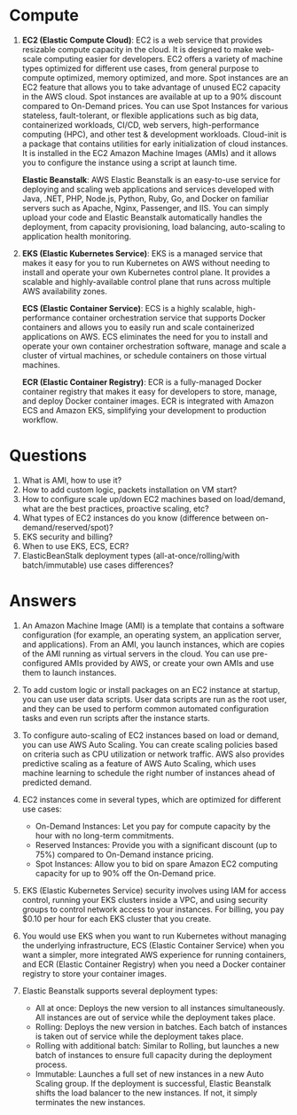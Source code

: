 # Compute
1. **EC2 (Elastic Compute Cloud)**: EC2 is a web service that provides resizable compute capacity in the cloud. It is designed to make web-scale computing easier for developers. EC2 offers a variety of machine types optimized for different use cases, from general purpose to compute optimized, memory optimized, and more. Spot instances are an EC2 feature that allows you to take advantage of unused EC2 capacity in the AWS cloud. Spot instances are available at up to a 90% discount compared to On-Demand prices. You can use Spot Instances for various stateless, fault-tolerant, or flexible applications such as big data, containerized workloads, CI/CD, web servers, high-performance computing (HPC), and other test & development workloads. Cloud-init is a package that contains utilities for early initialization of cloud instances. It is installed in the EC2 Amazon Machine Images (AMIs) and it allows you to configure the instance using a script at launch time.

   **Elastic Beanstalk**: AWS Elastic Beanstalk is an easy-to-use service for deploying and scaling web applications and services developed with Java, .NET, PHP, Node.js, Python, Ruby, Go, and Docker on familiar servers such as Apache, Nginx, Passenger, and IIS. You can simply upload your code and Elastic Beanstalk automatically handles the deployment, from capacity provisioning, load balancing, auto-scaling to application health monitoring.

2. **EKS (Elastic Kubernetes Service)**: EKS is a managed service that makes it easy for you to run Kubernetes on AWS without needing to install and operate your own Kubernetes control plane. It provides a scalable and highly-available control plane that runs across multiple AWS availability zones.

   **ECS (Elastic Container Service)**: ECS is a highly scalable, high-performance container orchestration service that supports Docker containers and allows you to easily run and scale containerized applications on AWS. ECS eliminates the need for you to install and operate your own container orchestration software, manage and scale a cluster of virtual machines, or schedule containers on those virtual machines.

   **ECR (Elastic Container Registry)**: ECR is a fully-managed Docker container registry that makes it easy for developers to store, manage, and deploy Docker container images. ECR is integrated with Amazon ECS and Amazon EKS, simplifying your development to production workflow.
# Questions
1. What is AMI, how to use it?
2. How to add custom logic, packets installation on VM start?
3. How to configure scale up/down EC2 machines based on load/demand, what are the best practices, proactive scaling, etc?
4. What types of EC2 instances do you know (difference between on-demand/reserved/spot)?
5. EKS security and billing?
6. When to use EKS, ECS, ECR?
7. ElasticBeanStalk deployment types (all-at-once/rolling/with batch/immutable) use cases differences?
# Answers
1. An Amazon Machine Image (AMI) is a template that contains a software configuration (for example, an operating system, an application server, and applications). From an AMI, you launch instances, which are copies of the AMI running as virtual servers in the cloud. You can use pre-configured AMIs provided by AWS, or create your own AMIs and use them to launch instances.

2. To add custom logic or install packages on an EC2 instance at startup, you can use user data scripts. User data scripts are run as the root user, and they can be used to perform common automated configuration tasks and even run scripts after the instance starts.

3. To configure auto-scaling of EC2 instances based on load or demand, you can use AWS Auto Scaling. You can create scaling policies based on criteria such as CPU utilization or network traffic. AWS also provides predictive scaling as a feature of AWS Auto Scaling, which uses machine learning to schedule the right number of instances ahead of predicted demand.

4. EC2 instances come in several types, which are optimized for different use cases:
    - On-Demand Instances: Let you pay for compute capacity by the hour with no long-term commitments.
    - Reserved Instances: Provide you with a significant discount (up to 75%) compared to On-Demand instance pricing.
    - Spot Instances: Allow you to bid on spare Amazon EC2 computing capacity for up to 90% off the On-Demand price.

5. EKS (Elastic Kubernetes Service) security involves using IAM for access control, running your EKS clusters inside a VPC, and using security groups to control network access to your instances. For billing, you pay $0.10 per hour for each EKS cluster that you create.

6. You would use EKS when you want to run Kubernetes without managing the underlying infrastructure, ECS (Elastic Container Service) when you want a simpler, more integrated AWS experience for running containers, and ECR (Elastic Container Registry) when you need a Docker container registry to store your container images.

7. Elastic Beanstalk supports several deployment types:
    - All at once: Deploys the new version to all instances simultaneously. All instances are out of service while the deployment takes place.
    - Rolling: Deploys the new version in batches. Each batch of instances is taken out of service while the deployment takes place.
    - Rolling with additional batch: Similar to Rolling, but launches a new batch of instances to ensure full capacity during the deployment process.
    - Immutable: Launches a full set of new instances in a new Auto Scaling group. If the deployment is successful, Elastic Beanstalk shifts the load balancer to the new instances. If not, it simply terminates the new instances.